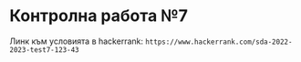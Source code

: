 # Контролна работа №7

Линк към условията в hackerrank: `https://www.hackerrank.com/sda-2022-2023-test7-123-43`
